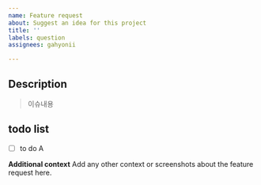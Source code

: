 ```yaml
---
name: Feature request
about: Suggest an idea for this project
title: ''
labels: question
assignees: gahyonii

---
```


## Description

>이슈내용

## todo list
- [ ] to do A

**Additional context**
Add any other context or screenshots about the feature request here.
